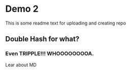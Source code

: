 # Demo 2

This is some readme text for uploading and creating repo

## Double Hash for what?

### Even TRIPPLE!!! WHOOOOOOOOA. 

Lear about MD